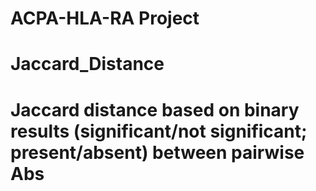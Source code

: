 # ACPA-HLA-RA Project
# Jaccard_Distance
# Jaccard distance based on binary results (significant/not significant; present/absent) between pairwise Abs
